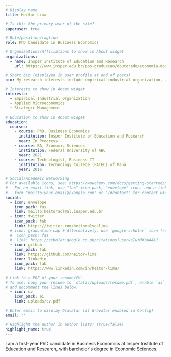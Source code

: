 ```yaml
---
# Display name
title: Heitor Lima

# Is this the primary user of the site?
superuser: true

# Role/position/tagline
role: PhD Candidate in Business Economics

# Organizations/Affiliations to show in About widget
organizations:
  - name: Insper Institute of Education and Research
    url: https://www.insper.edu.br/pos-graduacao/doutorado/economia-dos-negocios/

# Short bio (displayed in user profile at end of posts)
bio: My research interests include empirical industrial organization, applied micreconomics, and strategic management.

# Interests to show in About widget
interests:
  - Empirical Industrial Organization
  - Applied Microeconomics
  - Strategic Management

# Education to show in About widget
education:
  courses:
    - course: PhD, Business Economics
      institution: Insper Institute of Education and Research
      year: In Progress
    - course: BA, Economic Sciences
      institution: Federal University of ABC
      year: 2021
    - course: Technologist, Business IT
      institution: Technology College (FATEC) of Mauá
      year: 2016

# Social/Academic Networking
# For available icons, see: https://wowchemy.com/docs/getting-started/page-builder/#icons
#   For an email link, use "fas" icon pack, "envelope" icon, and a link in the
#   form "mailto:your-email@example.com" or "/#contact" for contact widget.
social:
  - icon: envelope
    icon_pack: fas
    link: mailto:heitoraol@al.insper.edu.br
  - icon: twitter
    icon_pack: fab
    link: https://twitter.com/heitoralveslima
  # icon: graduation-cap # Alternatively, use `google-scholar` icon from `ai` icon pack
  #  icon_pack: fas
  #  link: https://scholar.google.co.uk/citations?user=sIwtMXoAAAAJ
  - icon: github
    icon_pack: fab
    link: https://github.com/heitor-lima
  - icon: linkedin
    icon_pack: fab
    link: https://www.linkedin.com/in/heitor-lima/

# Link to a PDF of your resume/CV.
# To use: copy your resume to `static/uploads/resume.pdf`, enable `ai` icons in `params.toml`,
# and uncomment the lines below.
  - icon: cv
    icon_pack: ai
    link: uploads/cv.pdf

# Enter email to display Gravatar (if Gravatar enabled in Config)
email: ''

# Highlight the author in author lists? (true/false)
highlight_name: true
---
```


I am a first-year PhD candidate in Business Economics at Insper Institute of Education and Research, with barchelor's degree in Economic Sciences.


